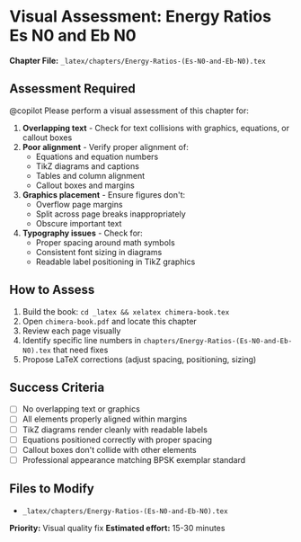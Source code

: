 # Visual Assessment: Energy Ratios Es N0 and Eb N0

**Chapter File:** `_latex/chapters/Energy-Ratios-(Es-N0-and-Eb-N0).tex`

## Assessment Required

@copilot Please perform a visual assessment of this chapter for:

1. **Overlapping text** - Check for text collisions with graphics, equations, or callout boxes
2. **Poor alignment** - Verify proper alignment of:
   - Equations and equation numbers
   - TikZ diagrams and captions
   - Tables and column alignment
   - Callout boxes and margins
3. **Graphics placement** - Ensure figures don't:
   - Overflow page margins
   - Split across page breaks inappropriately
   - Obscure important text
4. **Typography issues** - Check for:
   - Proper spacing around math symbols
   - Consistent font sizing in diagrams
   - Readable label positioning in TikZ graphics

## How to Assess

1. Build the book: `cd _latex && xelatex chimera-book.tex`
2. Open `chimera-book.pdf` and locate this chapter
3. Review each page visually
4. Identify specific line numbers in `chapters/Energy-Ratios-(Es-N0-and-Eb-N0).tex` that need fixes
5. Propose LaTeX corrections (adjust spacing, positioning, sizing)

## Success Criteria

- [ ] No overlapping text or graphics
- [ ] All elements properly aligned within margins
- [ ] TikZ diagrams render cleanly with readable labels
- [ ] Equations positioned correctly with proper spacing
- [ ] Callout boxes don't collide with other elements
- [ ] Professional appearance matching BPSK exemplar standard

## Files to Modify

- `_latex/chapters/Energy-Ratios-(Es-N0-and-Eb-N0).tex`

**Priority:** Visual quality fix
**Estimated effort:** 15-30 minutes

